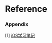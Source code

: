 # Reference



### Appendix 
[1] [iOS学习笔记](https://wangmeng.gitbooks.io/ios-note/content/interview_1.html)
